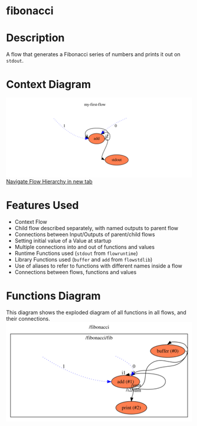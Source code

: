fibonacci
==

Description
===
A flow that generates a Fibonacci series of numbers and prints it out on `stdout`.

Context Diagram
===
![Context diagram](context.dot.svg)
<a href="context.dot.svg" target="_blank">Navigate Flow Hierarchy in new tab</a>

Features Used
===
* Context Flow
* Child flow described separately, with named outputs to parent flow
* Connections between Input/Outputs of parent/child flows
* Setting initial value of a Value at startup
* Multiple connections into and out of functions and values
* Runtime Functions used (`stdout` from `flowruntime`)
* Library Functions used (`buffer` and `add` from `flowstdlib`)
* Use of aliases to refer to functions with different names inside a flow
* Connections between flows, functions and values

Functions Diagram
===
This diagram shows the exploded diagram of all functions in all flows, and their connections.
![Full functions diagram](functions.dot.svg)